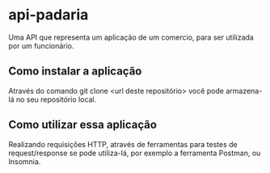 # api-padaria
Uma API que representa um aplicação de um comercio, para ser utilizada por um funcionário.

## Como instalar a aplicação
Através do comando git clone <url deste repositório> você pode armazena-lá no seu repositório local.

## Como utilizar essa aplicação
Realizando requisições HTTP, através de ferramentas para testes de request/response se pode utiliza-lá, por exemplo a ferramenta Postman, ou Insomnia.
